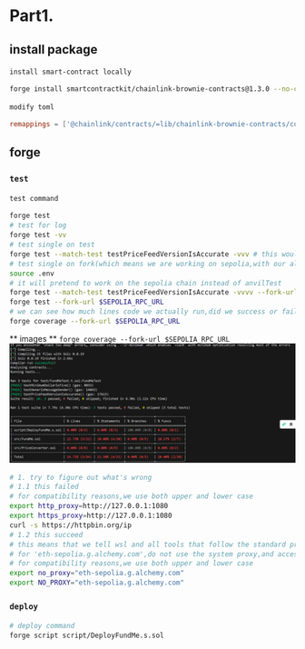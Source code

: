 # Part1.

## install package

`install smart-contract locally`

```bash
forge install smartcontractkit/chainlink-brownie-contracts@1.3.0 --no-commit
```

`modify toml`

```toml
remappings = ['@chainlink/contracts/=lib/chainlink-brownie-contracts/contracts/']
```

## forge

### `test`

`test command`

```bash
forge test
# test for log
forge test -vv
# test single on test
forge test --match-test testPriceFeedVersionIsAccurate -vvv # this would fail because we are on anvilTest,not sepolia
# test single on fork(which means we are working on sepolia,with our alchemy sepolia-rpc-url)
source .env
# it will pretend to work on the sepolia chain instead of anvilTest
forge test --match-test testPriceFeedVersionIsAccurate -vvvv --fork-url $SEPOLIA_RPC_URL # it failed,unexpectedly
forge test --fork-url $SEPOLIA_RPC_URL
# we can see how much lines code we actually run,did we success or fail
forge coverage --fork-url $SEPOLIA_RPC_URL
```

** images **
`forge coverage --fork-url $SEPOLIA_RPC_URL`
![img](image.png)

```bash
# 1. try to figure out what's wrong
# 1.1 this failed
# for compatibility reasons,we use both upper and lower case
export http_proxy=http://127.0.0.1:1080
export https_proxy=http://127.0.0.1:1080
curl -s https://httpbin.org/ip
# 1.2 this succeed
# this means that we tell wsl and all tools that follow the standard proxy variables,
# for 'eth-sepolia.g.alchemy.com',do not use the system proxy,and access it directly.
# for compatibility reasons,we use both upper and lower case
export no_proxy="eth-sepolia.g.alchemy.com"
export NO_PROXY="eth-sepolia.g.alchemy.com"
```

### `deploy`

```bash
# deploy command
forge script script/DeployFundMe.s.sol
```
